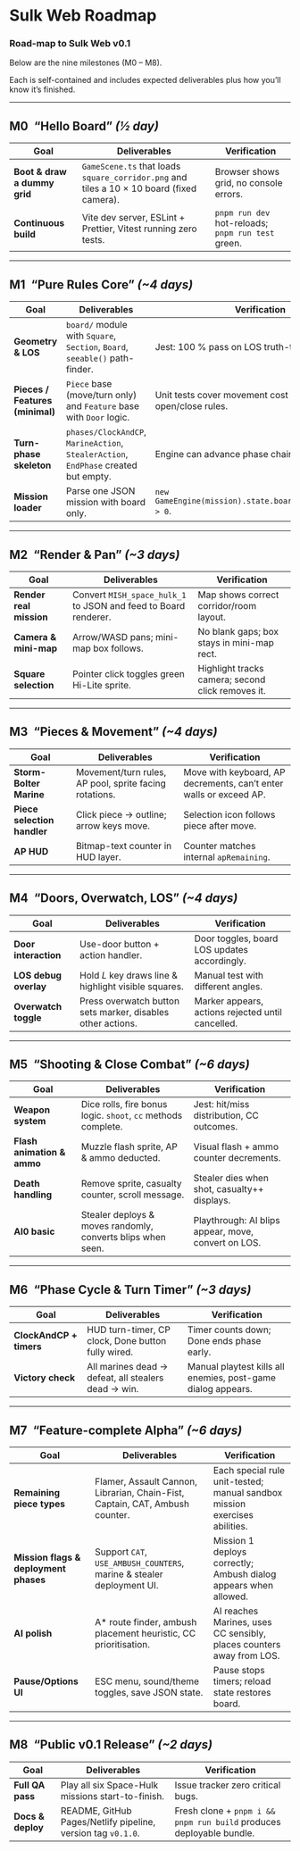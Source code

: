# Sulk Web Roadmap

### Road-map to **Sulk Web v0.1**

Below are the nine milestones (M0 – M8).

Each is self-contained and includes expected deliverables plus how you’ll know it’s finished.

---

## M0 “Hello Board” *(½ day)*

| Goal | Deliverables | Verification |
| --- | --- | --- |
| **Boot & draw a dummy grid** | `GameScene.ts` that loads `square_corridor.png` and tiles a 10 × 10 board (fixed camera). | Browser shows grid, no console errors. |
| **Continuous build** | Vite dev server, ESLint + Prettier, Vitest running zero tests. | `pnpm run dev` hot-reloads; `pnpm run test` green. |

---

## M1 “Pure Rules Core” *(~4 days)*

| Goal | Deliverables | Verification |
| --- | --- | --- |
| **Geometry & LOS** | `board/` module with `Square`, `Section`, `Board`, `seeable()` path-finder. | Jest: 100 % pass on LOS truth-table. |
| **Pieces / Features (minimal)** | `Piece` base (move/turn only) and `Feature` base with `Door` logic. | Unit tests cover movement cost & door open/close rules. |
| **Turn-phase skeleton** | `phases/ClockAndCP`, `MarineAction`, `StealerAction`, `EndPhase` created but empty. | Engine can advance phase chain with no pieces. |
| **Mission loader** | Parse one JSON mission with board only. | `new GameEngine(mission).state.board.squares.length > 0`. |

---

## M2 “Render & Pan” *(~3 days)*

| Goal | Deliverables | Verification |
| --- | --- | --- |
| **Render real mission** | Convert `MISH_space_hulk_1` to JSON and feed to Board renderer. | Map shows correct corridor/room layout. |
| **Camera & mini-map** | Arrow/WASD pans; mini-map box follows. | No blank gaps; box stays in mini-map rect. |
| **Square selection** | Pointer click toggles green Hi-Lite sprite. | Highlight tracks camera; second click removes it. |

---

## M3 “Pieces & Movement” *(~4 days)*

| Goal | Deliverables | Verification |
| --- | --- | --- |
| **Storm-Bolter Marine** | Movement/turn rules, AP pool, sprite facing rotations. | Move with keyboard, AP decrements, can’t enter walls or exceed AP. |
| **Piece selection handler** | Click piece → outline; arrow keys move. | Selection icon follows piece after move. |
| **AP HUD** | Bitmap-text counter in HUD layer. | Counter matches internal `apRemaining`. |

---

## M4 “Doors, Overwatch, LOS” *(~4 days)*

| Goal | Deliverables | Verification |
| --- | --- | --- |
| **Door interaction** | Use-door button + action handler. | Door toggles, board LOS updates accordingly. |
| **LOS debug overlay** | Hold *L* key draws line & highlight visible squares. | Manual test with different angles. |
| **Overwatch toggle** | Press overwatch button sets marker, disables other actions. | Marker appears, actions rejected until cancelled. |

---

## M5 “Shooting & Close Combat” *(~6 days)*

| Goal | Deliverables | Verification |
| --- | --- | --- |
| **Weapon system** | Dice rolls, fire bonus logic. `shoot`, `cc` methods complete. | Jest: hit/miss distribution, CC outcomes. |
| **Flash animation & ammo** | Muzzle flash sprite, AP & ammo deducted. | Visual flash + ammo counter decrements. |
| **Death handling** | Remove sprite, casualty counter, scroll message. | Stealer dies when shot, casualty++ displays. |
| **AI0 basic** | Stealer deploys & moves randomly, converts blips when seen. | Playthrough: AI blips appear, move, convert on LOS. |

---

## M6 “Phase Cycle & Turn Timer” *(~3 days)*

| Goal | Deliverables | Verification |
| --- | --- | --- |
| **ClockAndCP + timers** | HUD turn-timer, CP clock, Done button fully wired. | Timer counts down; Done ends phase early. |
| **Victory check** | All marines dead → defeat, all stealers dead → win. | Manual playtest kills all enemies, post-game dialog appears. |

---

## M7 “Feature-complete Alpha” *(~6 days)*

| Goal | Deliverables | Verification |
| --- | --- | --- |
| **Remaining piece types** | Flamer, Assault Cannon, Librarian, Chain-Fist, Captain, CAT, Ambush counter. | Each special rule unit-tested; manual sandbox mission exercises abilities. |
| **Mission flags & deployment phases** | Support `CAT`, `USE_AMBUSH_COUNTERS`, marine & stealer deployment UI. | Mission 1 deploys correctly; Ambush dialog appears when allowed. |
| **AI polish** | A* route finder, ambush placement heuristic, CC prioritisation. | AI reaches Marines, uses CC sensibly, places counters away from LOS. |
| **Pause/Options UI** | ESC menu, sound/theme toggles, save JSON state. | Pause stops timers; reload state restores board. |

---

## M8 “Public v0.1 Release” *(~2 days)*

| Goal | Deliverables | Verification |
| --- | --- | --- |
| **Full QA pass** | Play all six Space-Hulk missions start-to-finish. | Issue tracker zero critical bugs. |
| **Docs & deploy** | README, GitHub Pages/Netlify pipeline, version tag `v0.1.0`. | Fresh clone + `pnpm i && pnpm run build` produces deployable bundle. |